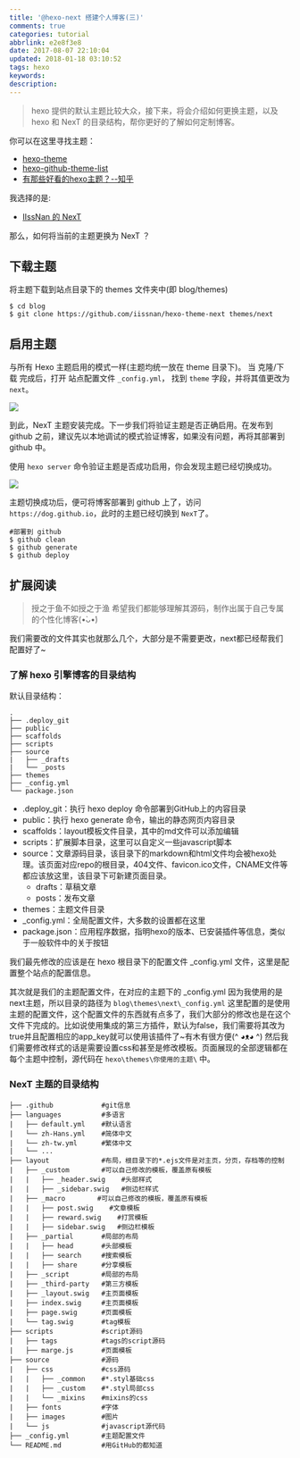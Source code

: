 ```yaml
---
title: '@hexo-next 搭建个人博客(三)'
comments: true
categories: tutorial
abbrlink: e2e8f3e8
date: 2017-08-07 22:10:04
updated: 2018-01-18 03:10:52
tags: hexo
keywords:
description: 
---
```



> hexo 提供的默认主题比较大众，接下来，将会介绍如何更换主题，以及 hexo 和 NexT 的目录结构，帮你更好的了解如何定制博客。

<!--more-->

你可以在这里寻找主题：

- [hexo-theme](https://hexo.io/themes/)
- [hexo-github-theme-list](https://github.com/hexojs/hexo/wiki/Themes)
- [有那些好看的hexo主题？--知乎](http://www.zhihu.com/question/24422335)

我选择的是:

- [IIssNan 的 NexT](http://theme-next.iissnan.com/getting-started.html)

那么，如何将当前的主题更换为 NexT ？

## 下载主题

将主题下载到站点目录下的 themes 文件夹中(即 blog/themes)

```shell
$ cd blog
$ git clone https://github.com/iissnan/hexo-theme-next themes/next
```

## 启用主题

与所有 Hexo 主题启用的模式一样(主题均统一放在 theme 目录下)。 当 克隆/下载 完成后，打开 站点配置文件 `_config.yml`， 找到 `theme` 字段，并将其值更改为 `next`。

![](http://ipic-markdown.oss-cn-shanghai.aliyuncs.com/blog/2017-08-06-Pasted_Image_07_08_2017__00_40.png)

到此，NexT 主题安装完成。下一步我们将验证主题是否正确启用。在发布到 github 之前，建议先以本地调试的模式验证博客，如果没有问题，再将其部署到 github 中。

使用 `hexo server` 命令验证主题是否成功启用，你会发现主题已经切换成功。

![](http://ipic-markdown.oss-cn-shanghai.aliyuncs.com/blog/2017-08-06-164700.jpg)

主题切换成功后，便可将博客部署到 github 上了，访问 `https://dog.github.io`，此时的主题已经切换到 `NexT`了。

```
#部署到 github
$ github clean
$ github generate
$ github deploy
```

## 扩展阅读

> 授之于鱼不如授之于渔
> 希望我们都能够理解其源码，制作出属于自己专属的个性化博客(•̀ᴗ•́)

我们需要改的文件其实也就那么几个，大部分是不需要更改，next都已经帮我们配置好了~

### 了解 hexo 引擎博客的目录结构

默认目录结构：

```
.
├── .deploy_git
├── public
├── scaffolds
├── scripts
├── source
|   ├── _drafts
|   └── _posts
├── themes
├── _config.yml
└── package.json
```

- .deploy_git：执行 hexo deploy 命令部署到GitHub上的内容目录
- public：执行 hexo generate 命令，输出的静态网页内容目录
- scaffolds：layout模板文件目录，其中的md文件可以添加编辑
- scripts：扩展脚本目录，这里可以自定义一些javascript脚本
- source：文章源码目录，该目录下的markdown和html文件均会被hexo处理。该页面对应repo的根目录，404文件、favicon.ico文件，CNAME文件等都应该放这里，该目录下可新建页面目录。
    - drafts：草稿文章
    - posts：发布文章
- themes：主题文件目录
- _config.yml：全局配置文件，大多数的设置都在这里
- package.json：应用程序数据，指明hexo的版本、已安装插件等信息，类似于一般软件中的关于按钮

我们最先修改的应该是在 hexo 根目录下的配置文件 _config.yml 文件，这里是配置整个站点的配置信息。

其次就是我们的主题配置文件，在对应的主题下的 _config.yml 因为我使用的是next主题，所以目录的路径为 `blog\themes\next\_config.yml` 这里配置的是使用主题的配置文件，这个配置文件的东西就有点多了，我们大部分的修改也是在这个文件下完成的。比如说使用集成的第三方插件，默认为false，我们需要将其改为true并且配置相应的app_key就可以使用该插件了~有木有很方便(^ ◕ᴥ◕ ^)
然后我们需要修改样式的话是需要设置css和甚至是修改模板。页面展现的全部逻辑都在每个主题中控制，源代码在 `hexo\themes\你使用的主题\` 中。

### NexT 主题的目录结构

```
├── .github            #git信息
├── languages          #多语言
|   ├── default.yml    #默认语言
|   └── zh-Hans.yml    #简体中文
|   └── zh-tw.yml      #繁体中文
|   └── ...
├── layout             #布局，根目录下的*.ejs文件是对主页，分页，存档等的控制
|   ├── _custom        #可以自己修改的模板，覆盖原有模板
|   |   ├── _header.swig    #头部样式
|   |   ├── _sidebar.swig   #侧边栏样式
|   ├── _macro        #可以自己修改的模板，覆盖原有模板
|   |   ├── post.swig    #文章模板
|   |   ├── reward.swig    #打赏模板
|   |   ├── sidebar.swig   #侧边栏模板
|   ├── _partial       #局部的布局
|   |   ├── head       #头部模板
|   |   ├── search     #搜索模板
|   |   ├── share      #分享模板
|   ├── _script        #局部的布局
|   ├── _third-party   #第三方模板
|   ├── _layout.swig   #主页面模板
|   ├── index.swig     #主页面模板
|   ├── page.swig      #页面模板
|   └── tag.swig       #tag模板
├── scripts            #script源码
|   ├── tags           #tags的script源码
|   ├── marge.js       #页面模板
├── source             #源码
|   ├── css            #css源码
|   |   ├── _common    #*.styl基础css
|   |   ├── _custom    #*.styl局部css
|   |   └── _mixins    #mixins的css
|   ├── fonts          #字体
|   ├── images         #图片
|   └── js             #javascript源代码
├── _config.yml        #主题配置文件
└── README.md          #用GitHub的都知道

``` 

